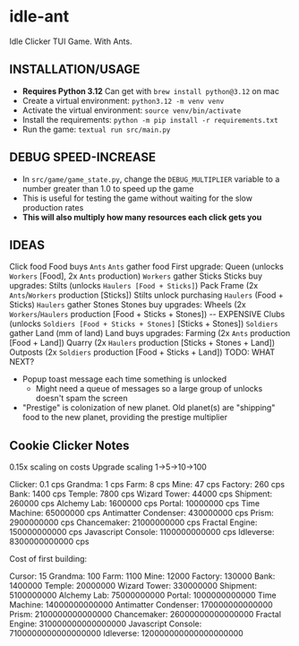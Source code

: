 # idle-ant
Idle Clicker TUI Game.  With Ants.


## INSTALLATION/USAGE

- **Requires Python 3.12**  Can get with `brew install python@3.12` on mac
- Create a virtual environment: `python3.12 -m venv venv`
- Activate the virtual environment: `source venv/bin/activate`
- Install the requirements: `python -m pip install -r requirements.txt`
- Run the game: `textual run src/main.py`

## DEBUG SPEED-INCREASE

- In `src/game/game_state.py`, change the `DEBUG_MULTIPLIER` variable to a number greater than 1.0 to speed up the game
- This is useful for testing the game without waiting for the slow production rates
- **This will also multiply how many resources each click gets you**


## IDEAS

Click food
Food buys `Ants`
`Ants` gather food
First upgrade: Queen (unlocks `Workers` [Food], 2x `Ants` production)
`Workers` gather Sticks
Sticks buy upgrades:
  Stilts (unlocks `Haulers [Food + Sticks]`)
  Pack Frame (2x `Ants`/`Workers` production [Sticks])
Stilts unlock purchasing `Haulers` (Food + Sticks)
`Haulers` gather Stones
Stones buy upgrades:
  Wheels (2x `Workers`/`Haulers` production [Food + Sticks + Stones]) -- EXPENSIVE
  Clubs (unlocks `Soldiers [Food + Sticks + Stones]` [Sticks + Stones])
`Soldiers` gather Land (mm of land)
Land buys upgrades:
  Farming (2x `Ants` production [Food + Land])
  Quarry  (2x `Haulers` production [Sticks + Stones + Land])
  Outposts (2x `Soldiers` production [Food + Sticks + Land])
TODO:  WHAT NEXT?

- Popup toast message each time something is unlocked
  - Might need a queue of messages so a large group of unlocks doesn't spam the screen 
- "Prestige" is colonization of new planet.  Old planet(s) are "shipping" food to the new planet, providing the prestige multiplier


## Cookie Clicker Notes

0.15x scaling on costs
Upgrade scaling 1->5->10->100

Clicker: 0.1 cps
Grandma: 1 cps
Farm: 8 cps
Mine: 47 cps
Factory: 260 cps
Bank: 1400 cps
Temple: 7800 cps
Wizard Tower: 44000 cps
Shipment: 260000 cps
Alchemy Lab: 1600000 cps
Portal: 10000000 cps
Time Machine: 65000000 cps
Antimatter Condenser: 430000000 cps
Prism: 2900000000 cps
Chancemaker: 21000000000 cps
Fractal Engine: 150000000000 cps
Javascript Console: 1100000000000 cps
Idleverse: 8300000000000 cps

Cost of first building:

Cursor: 15
Grandma: 100
Farm: 1100
Mine: 12000
Factory: 130000
Bank: 1400000
Temple: 20000000
Wizard Tower: 330000000
Shipment: 5100000000
Alchemy Lab: 75000000000
Portal: 1000000000000
Time Machine: 14000000000000
Antimatter Condenser: 170000000000000
Prism: 2100000000000000
Chancemaker: 26000000000000000
Fractal Engine: 310000000000000000
Javascript Console: 7100000000000000000
Idleverse: 120000000000000000000
